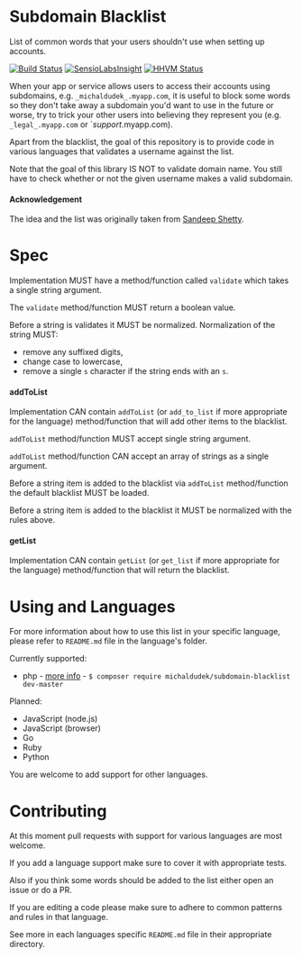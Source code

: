 Subdomain Blacklist
===================

List of common words that your users shouldn't use when setting up accounts.

[![Build Status](https://travis-ci.org/michaldudek/subdomain-blacklist.svg?branch=master)](https://travis-ci.org/michaldudek/subdomain-blacklist)
[![SensioLabsInsight](https://insight.sensiolabs.com/projects/55ab2d97-ebbc-46a9-844b-877ab991eafa/mini.png)](https://insight.sensiolabs.com/projects/55ab2d97-ebbc-46a9-844b-877ab991eafa)
[![HHVM Status](http://hhvm.h4cc.de/badge/michaldudek/subdomain-blacklist.png)](http://hhvm.h4cc.de/package/michaldudek/subdomain-blacklist)

When your app or service allows users to access their accounts using subdomains, e.g. `_michaldudek_.myapp.com`,
it is useful to block some words so they don't take away a subdomain you'd want to use in the future
or worse, try to trick your other users into believing they represent you (e.g. `_legal_.myapp.com` or
`_support_.myapp.com).

Apart from the blacklist, the goal of this repository is to provide code in various languages
that validates a username against the list.

Note that the goal of this library IS NOT to validate domain name. You still have to check whether or not
the given username makes a valid subdomain.

#### Acknowledgement

The idea and the list was originally taken from [Sandeep Shetty](https://github.com/sandeepshetty/subdomain-blacklist).

# Spec

Implementation MUST have a method/function called `validate` which takes a single string argument.

The `validate` method/function MUST return a boolean value.

Before a string is validates it MUST be normalized. Normalization of the string MUST:

- remove any suffixed digits,
- change case to lowercase,
- remove a single `s` character if the string ends with an `s`.

#### addToList

Implementation CAN contain `addToList` (or `add_to_list` if more appropriate for the language) method/function
that will add other items to the blacklist.

`addToList` method/function MUST accept single string argument.

`addToList` method/function CAN accept an array of strings as a single argument.

Before a string item is added to the blacklist via `addToList` method/function the default blacklist MUST be loaded.

Before a string item is added to the blacklist it MUST be normalized with the rules above.

#### getList

Implementation CAN contain `getList` (or `get_list` if more appropriate for the language) method/function
that will return the blacklist.

# Using and Languages

For more information about how to use this list in your specific language, please refer to `README.md` file
in the language's folder.

Currently supported:

- php - [more info](php/README.md) - `$ composer require michaldudek/subdomain-blacklist dev-master`

Planned:

- JavaScript (node.js)
- JavaScript (browser)
- Go
- Ruby
- Python

You are welcome to add support for other languages.

# Contributing

At this moment pull requests with support for various languages are most welcome.

If you add a language support make sure to cover it with appropriate tests.

Also if you think some words should be added to the list either open an issue or do a PR.

If you are editing a code please make sure to adhere to common patterns and rules in that language.

See more in each languages specific `README.md` file in their appropriate directory.
